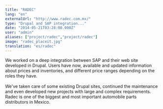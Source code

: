 ```yaml
---
title: "RADEC"
lang: "en"
externalUrl: "http://www.radec.com.mx/"
type: "Drupal and SAP integration..."
date: "2014-05-21T03:28:00.000Z"
user: "admin"
aliases: ["project/radec","project/radec"]
image: "radec_placeit.jpg"
translation: "es/radec"
---
```


<p>We worked on a deep integration between SAP and their web site developed in Drupal. Users have now, available and updated information about prices and inventories, and different price ranges depending on the roles they have. <br><br>We've taken care of some existing Drupal sites, continued the maintenance and even developed new projects with large and complex requirements. Radec is one of the biggest and most important automobile parts distributors in Mexico.</p>